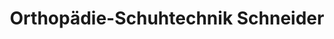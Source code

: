 ---
title: "Orthopädie-Schuhtechnik Schneider"
url: /ellwangen-jagst/orthopaedie-schuhtechnik-schneider/
shop: Schuhe
---